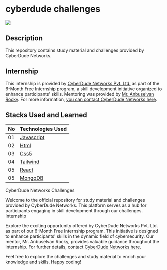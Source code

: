# cyberdude challenges

<a href="https://www.cyberdudenetworks.com/">
  <img src="https://cyberdudenetworks.com/assets/img/assets/banner.png"/>
</a>

## Description

This repository contains study material and challenges provided by CyberDude Networks.

## Internship

This internship is provided by [CyberDude Networks Pvt. Ltd.](https://youtube.com/cyberdudenetworks) as part of the 6-Month Free Internship program, a skill development initiative organized to enhance participants' skills. Mentoring was provided by [Mr. Anbuselvan Rocky](https://instagram.com/anbuselvanrocky). For more information, [you can contact CyberDude Networks here](https://cyberdudenetworks.com).

## Stacks Used and Learned

| No | Technologies Used          |
| :--- | -------------------------- |
| 01   | [Javascript](https://developer.mozilla.org/en-US/docs/Web/javascript) |
| 02   | [Html](https://developer.mozilla.org/en-US/docs/Web/HTMLt) |
| 03   | [Css5](https://developer.mozilla.org/en-US/docs/Web/CSS) |
| 04   | [Tailwind](https://tailwindcss.com/) |
| 05   | [React](https://react.dev/) |
| 05   | [MongoDB](https://www.mongodb.com/docs//) |



CyberDude Networks Challenges


Welcome to the official repository for study material and challenges provided by CyberDude Networks. This platform serves as a hub for participants engaging in skill development through our challenges.
Internship

Explore the exciting opportunity offered by CyberDude Networks Pvt. Ltd. as part of our 6-Month Free Internship program. This initiative is designed to enhance participants' skills in the dynamic field of cybersecurity. Our mentor, Mr. Anbuselvan Rocky, provides valuable guidance throughout the internship. For further details, contact [CyberDude Networks here](https://www.instagram.com/anbuselvanrocky/).




Feel free to explore the challenges and study material to enrich your knowledge and skills. Happy coding!